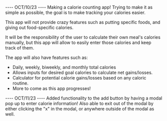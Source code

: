 ---- OCT/10/23 ----
Making a calorie counting app! Trying to make it as simple as possible, the goal is to make tracking your calories easier. 

This app will not provide crazy features such as putting specific foods, and giving out food-specific calories. 

It will be the responsibility of the user to calculate their own meal's calories manually, but this app will allow to easily enter those calories and keep track of them.

The app will also have features such as:
- Daily, weekly, biweekly, and monthly total calories
- Allows inputs for desired goal calories to calculate net gains/losses.
- Calculator for potential calorie gains/losses based on any caloric routine. 
- More to come as this app progresses!

---- OCT/11/23 ----
Added functionality to the add button by having a modal pop up to enter calorie information! Also able to exit out of the modal by either clicking the "x" in the modal, or anywhere outside of the modal as well.
